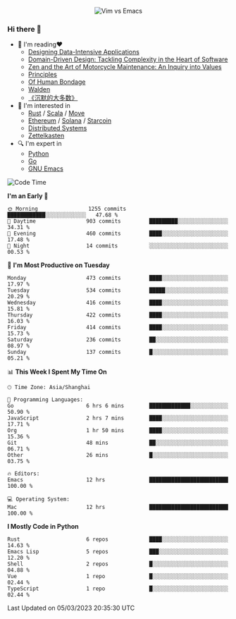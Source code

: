 <p align="center">
    <img src="https://gist.githubusercontent.com/coldnight/e696baffb094e71c96cb302118878eae/raw/40ea5053a6f66cc65f90f437e4173497da225958/banner.gif" alt="Vim vs Emacs" />
</p>

### Hi there 👋

- 📖 I'm reading❤️
    + [Designing Data-Intensive Applications](https://www.oreilly.com/library/view/designing-data-intensive-applications/9781491903063/)
    + [Domain-Driven Design: Tackling Complexity in the Heart of Software](https://www.dddcommunity.org/book/evans_2003/)
    + [Zen and the Art of Motorcycle Maintenance: An Inquiry into Values](https://en.wikipedia.org/wiki/Zen_and_the_Art_of_Motorcycle_Maintenance)
    + [Principles](https://www.principles.com/)
    + [Of Human Bondage](https://en.wikipedia.org/wiki/Of_Human_Bondage)
    + [Walden](https://en.wikipedia.org/wiki/Walden)
    + [《沉默的大多数》](https://en.wikipedia.org/wiki/Silent_majority)
- 🌱 I'm interested in
    + [Rust](https://www.rust-lang.org/) / [Scala](https://www.scala-lang.org/) / [Move](https://github.com/move-language/move/)
    + [Ethereum](https://ethereum.org/en/) / [Solana](https://solana.com/) / [Starcoin](https://github.com/starcoinorg/starcoin)
	+ [Distributed Systems](https://www.linuxzen.com/notes/topics/20200320174417_%E5%88%86%E5%B8%83%E5%BC%8F/)
	+ [Zettelkasten](https://www.linuxzen.com/notes/notes/20220120080920-slip_box/)
- 🔍 I'm expert in
    + [Python](https://www.python.org/)
    + [Go](https://go.dev/)
    + [GNU Emacs](https://www.gnu.org/software/emacs/)

<!--START_SECTION:waka-->
![Code Time](http://img.shields.io/badge/Code%20Time-1%2C929%20hrs%2020%20mins-blue)

**I'm an Early 🐤** 

```text
🌞 Morning                1255 commits        ████████████░░░░░░░░░░░░░   47.68 % 
🌆 Daytime                903 commits         █████████░░░░░░░░░░░░░░░░   34.31 % 
🌃 Evening                460 commits         ████░░░░░░░░░░░░░░░░░░░░░   17.48 % 
🌙 Night                  14 commits          ░░░░░░░░░░░░░░░░░░░░░░░░░   00.53 % 
```
📅 **I'm Most Productive on Tuesday** 

```text
Monday                   473 commits         ████░░░░░░░░░░░░░░░░░░░░░   17.97 % 
Tuesday                  534 commits         █████░░░░░░░░░░░░░░░░░░░░   20.29 % 
Wednesday                416 commits         ████░░░░░░░░░░░░░░░░░░░░░   15.81 % 
Thursday                 422 commits         ████░░░░░░░░░░░░░░░░░░░░░   16.03 % 
Friday                   414 commits         ████░░░░░░░░░░░░░░░░░░░░░   15.73 % 
Saturday                 236 commits         ██░░░░░░░░░░░░░░░░░░░░░░░   08.97 % 
Sunday                   137 commits         █░░░░░░░░░░░░░░░░░░░░░░░░   05.21 % 
```


📊 **This Week I Spent My Time On** 

```text
🕑︎ Time Zone: Asia/Shanghai

💬 Programming Languages: 
Go                       6 hrs 6 mins        █████████████░░░░░░░░░░░░   50.90 % 
JavaScript               2 hrs 7 mins        ████░░░░░░░░░░░░░░░░░░░░░   17.71 % 
Org                      1 hr 50 mins        ████░░░░░░░░░░░░░░░░░░░░░   15.36 % 
Git                      48 mins             ██░░░░░░░░░░░░░░░░░░░░░░░   06.71 % 
Other                    26 mins             █░░░░░░░░░░░░░░░░░░░░░░░░   03.75 % 

🔥 Editors: 
Emacs                    12 hrs              █████████████████████████   100.00 % 

💻 Operating System: 
Mac                      12 hrs              █████████████████████████   100.00 % 
```

**I Mostly Code in Python** 

```text
Rust                     6 repos             ████░░░░░░░░░░░░░░░░░░░░░   14.63 % 
Emacs Lisp               5 repos             ███░░░░░░░░░░░░░░░░░░░░░░   12.20 % 
Shell                    2 repos             █░░░░░░░░░░░░░░░░░░░░░░░░   04.88 % 
Vue                      1 repo              █░░░░░░░░░░░░░░░░░░░░░░░░   02.44 % 
TypeScript               1 repo              █░░░░░░░░░░░░░░░░░░░░░░░░   02.44 % 
```




 Last Updated on 05/03/2023 20:35:30 UTC
<!--END_SECTION:waka-->
